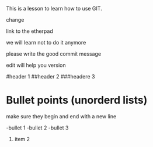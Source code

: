 This is a lesson to learn how to use GIT.

change

link to the etherpad

we will learn not to do it anymore

please write the good commit message

edit will help you version

#header 1
##header 2
###headere 3

# Bullet points (unorderd lists)
make sure they begin and end with a new line

-bullet 1
-bullet 2
    -bullet 3

1. item 2
